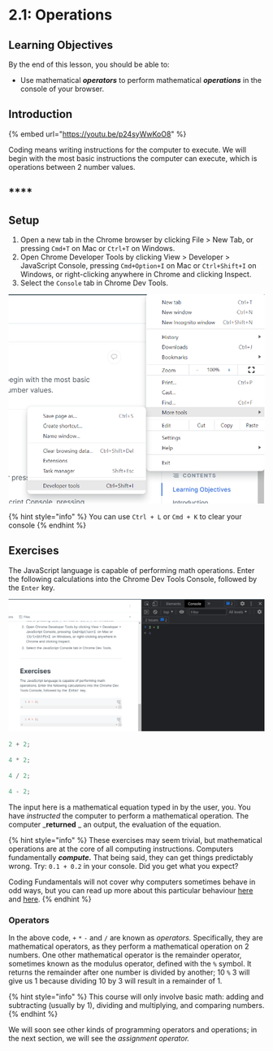 # 2.1: Operations

## Learning Objectives

By the end of this lesson, you should be able to:

- Use mathematical _**operators**_ to perform mathematical _**operations**_ in the console of your browser.

## Introduction

{% embed url="https://youtu.be/p24syWwKoO8" %}

Coding means writing instructions for the computer to execute. We will begin with the most basic instructions the computer can execute, which is operations between 2 number values.

## \*\*\*\*

## **Setup**

1. Open a new tab in the Chrome browser by clicking File > New Tab, or pressing `Cmd+T` on Mac or `Ctrl+T` on Windows.
2. Open Chrome Developer Tools by clicking View > Developer > JavaScript Console, pressing `Cmd+Option+I` on Mac or `Ctrl+Shift+I` on Windows, or right-clicking anywhere in Chrome and clicking Inspect.
3. Select the `Console` tab in Chrome Dev Tools.

![Accessing the Developer tools in the Chrome browser setting](../.gitbook/assets/SSdevTools.png)

{% hint style="info" %}
You can use `Ctrl + L` or `Cmd + K` to clear your console
{% endhint %}

## Exercises

The JavaScript language is capable of performing math operations. Enter the following calculations into the Chrome Dev Tools Console, followed by the `Enter` key.

![Chrome console allows for in-browser calculations](../.gitbook/assets/SSdevToolsCalculate.png)

```javascript
2 + 2;
```

```javascript
4 * 2;
```

```javascript
4 / 2;
```

```javascript
4 - 2;
```

The input here is a mathematical equation typed in by the user, you. You have _instructed_ the computer to perform a mathematical operation. The computer \_**returned** \_ an output, the evaluation of the equation.

{% hint style="info" %}
These exercises may seem trivial, but mathematical operations are at the core of all computing instructions. Computers fundamentally _**compute.**_ That being said, they can get things predictably wrong. Try: `0.1 + 0.2` in your console. Did you get what you expect?

Coding Fundamentals will not cover why computers sometimes behave in odd ways, but you can read up more about this particular behaviour [here](https://0.30000000000000004.com) and [here](https://betterprogramming.pub/why-is-0-1-0-2-not-equal-to-0-3-in-most-programming-languages-99432310d476).
{% endhint %}

### Operators

In the above code, `+` `*` `-` and `/` are known as _operators._ Specifically, they are mathematical operators, as they perform a mathematical operation on 2 numbers. One other mathematical operator is the remainder operator, sometimes known as the modulus operator, defined with the `%` symbol. It returns the remainder after one number is divided by another; 10 `%` 3 will give us 1 because dividing 10 by 3 will result in a remainder of 1.

{% hint style="info" %}
This course will only involve basic math: adding and subtracting (usually by 1), dividing and multiplying, and comparing numbers.
{% endhint %}

We will soon see other kinds of programming operators and operations; in the next section, we will see the _assignment operator._
